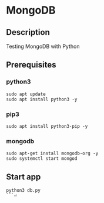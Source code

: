 # MongoDB

## Description

Testing MongoDB with Python

## Prerequisites

### python3

```
sudo apt update
sudo apt install python3 -y
```

### pip3

```
sudo apt install python3-pip -y
```

### mongodb

```
sudo apt-get install mongodb-org -y
sudo systemctl start mongod
```

## Start app

```
python3 db.py
```⏎                       

